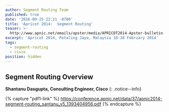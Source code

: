 ```yaml
---
author: Segment Routing Team
published: true
date: '2016-09-25 22:21 -0700'
title: 'Apricot 2014:  Segment Routing'
teaser: >-
  http://www.apnic.net/emails/apster/media/APRICOT2014-Apster-bulletin-button-01_Artboard-3.png
excerpt: 'Apricot 2014, Petaling Jaya, Malaysia 18-28 February 2014'
tags:
  - segment-routing
  - cisco
position: hidden
---
```


## Segment Routing Overview  

**Shantanu Dasgupta, Consulting Engineer, Cisco**
{: .notice--info}

{% capture "pdf1-link" %}
https://conference.apnic.net/data/37/apnic2014-segment-routing_santanu_v5_1393404956.pdf
{% endcapture %}

<div id="pdf1"></div>
<script>
        PDFObject.embed("{{ pdf1-link }}",
                        "#pdf1",
                        {height: "500px"});
</script>
